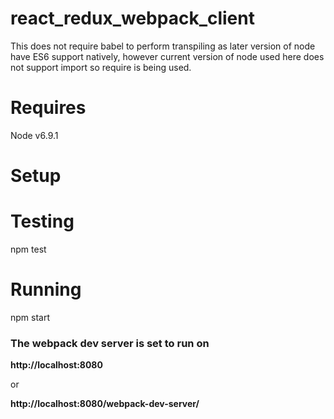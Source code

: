 # react_redux_webpack_client

This does not require babel to perform transpiling as later version of node have ES6 support natively, however current version of node used here does not support import so require is being used.

Requires
========

Node v6.9.1

Setup
=====


Testing
=======

npm test

Running
=======

npm start

### The webpack dev server is set to run on

**http://localhost:8080**

or

**http://localhost:8080/webpack-dev-server/**